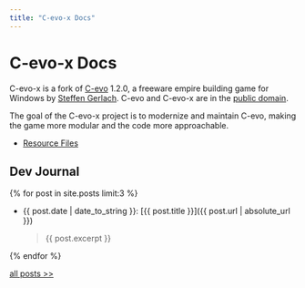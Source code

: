 ```yaml
---
title: "C-evo-x Docs"
---
```


# C-evo-x Docs

C-evo-x is a fork of [C-evo][11] 1.2.0, a freeware empire building game for
Windows by [Steffen Gerlach][12].  C-evo and C-evo-x are in the 
[public domain][13].

[11]: http://c-evo.org
[12]: http://www.steffengerlach.de
[13]: https://github.com/donmccaughey/C-evo-x/blob/master/LICENSE

The goal of the C-evo-x project is to modernize and maintain C-evo, making the
game more modular and the code more approachable.

 - [Resource Files](./resource_files)


## Dev Journal

{% for post in site.posts limit:3 %}
- {{ post.date | date_to_string }}: [{{ post.title }}]({{ post.url | absolute_url }})

    > {{ post.excerpt }}

{% endfor %}

<div class='post_nav'>
    <a class='next' href='dev-journal/'>all posts &gt;&gt;</a>
</div>


